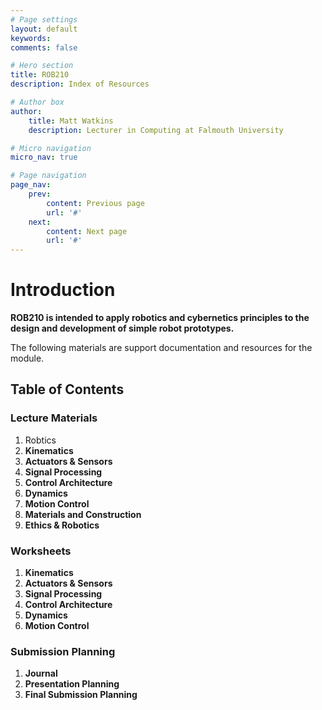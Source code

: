```yaml
---
# Page settings
layout: default
keywords:
comments: false

# Hero section
title: ROB210
description: Index of Resources

# Author box
author:
    title: Matt Watkins
    description: Lecturer in Computing at Falmouth University

# Micro navigation
micro_nav: true

# Page navigation
page_nav:
    prev:
        content: Previous page
        url: '#'
    next:
        content: Next page
        url: '#'
---
```


# Introduction

**ROB210 is intended to apply robotics and cybernetics principles to the design and development of simple robot prototypes.**

The following materials are support documentation and resources for the module.

## Table of Contents

### Lecture Materials
 1. Robtics
 2. **Kinematics**
 3. **Actuators & Sensors**
 4. **Signal Processing**
 5. **Control Architecture**
 6. **Dynamics**
 7. **Motion Control**
 8. **Materials and Construction**
 9.  **Ethics & Robotics**
 

### Worksheets
1. **Kinematics**
 2. **Actuators & Sensors**
 3. **Signal Processing**
 4. **Control Architecture**
 5. **Dynamics**
 6. **Motion Control**


### Submission Planning
 1. **Journal**
 2. **Presentation Planning**
 3. **Final Submission Planning**
<!--stackedit_data:
eyJoaXN0b3J5IjpbMTQ5NjY0MzA5NCwtMTgyNzQ1MTQ0Ml19
-->